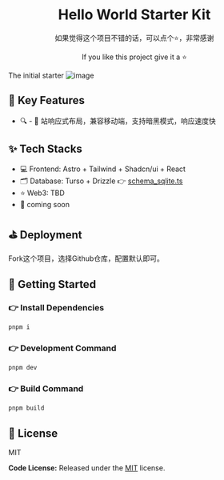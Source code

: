 <h1 align=center>Hello World Starter Kit</h1>

<p align=center>如果觉得这个项目不错的话，可以点个⭐，非常感谢 </p>

<p align=center>If you like this project give it a ⭐</p>

The initial starter
![image](public/images/screenshot.png)

## 📌 Key Features

<!-- - 🎯 海棠诗社按诗集、朝代、诗人、诗词等方式检索，内容丰富，信息齐全
- 📝 海棠诗社按选集、主题、节日、节气、词牌、时令、地理等方式精选分类 -->
- 🔍 - 📝 站响应式布局，兼容移动端，支持暗黑模式，响应速度快



## ✨ Tech Stacks

- 💻 Frontend: Astro + Tailwind + Shadcn/ui + React
- 🗂️ Database: Turso + Drizzle 👉 [schema_sqlite.ts](src/database/schema_sqlite.ts)
- ⭐ Web3: TBD
- 📱 coming soon


## ⛳ Deployment

Fork这个项目，选择Github仓库，配置默认即可。

## 🚀 Getting Started

### 👉 Install Dependencies

```bash
pnpm i
```

### 👉 Development Command

```bash
pnpm dev
```

### 👉 Build Command

```bash
pnpm build
```

<!-- 
## ❓开源版本和现网版本有什么区别？

- 项目代码的差异：没有差异，完全开源。

- 部署平台的差异：开源版本的海棠诗社是部署在Vercel上，需要科学上网才能访问。现网版本的海棠诗社是部署在Netlify上，绑定了自购域名，所以国内可以直接访问。本项目是纯静态网站，也可以稍微修改代码在其他平台上部署，例如CloudFlare。

- 网站功能的差异：开源版本去掉了注册登录的功能，原因：简化开源版本的上手流程。这些功能跟主体的诗词学习功能无关，加上的话还要配置 Supabase + Github OAuth + Resend。若对注册登录等逻辑感兴趣的话，可以看[这次代码提交](https://github.com/javayhu/haitang/commit/d8febb388bc9fe1fdd9a559c3e0e017e7fe5fff2)之前的代码，可自行配置。


## 📱 古诗词数据来源

Thanks to [西窗烛](https://www.xczim.com/)


## 👨‍💻 独立开发者导航站

如果对独立开发感兴趣的话，不妨关注下 [独立开发者导航站](https://www.indiehackers.site)，发掘最优秀的产品工具，助力你快速发布你的下一个应用！
或者关注 [我的推特](https://x.com/javayhu)，我会不定期分享独立开发相关的知识，一起成长，一起开发独立产品出海挣💰
 -->

## 📝 License

MIT

<!-- Copyright (c) 2024 - Present, Designed & Developed by [javayhu](https://x.com/javayhu) -->

**Code License:** Released under the [MIT](LICENSE) license.

